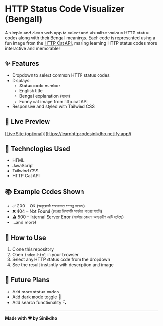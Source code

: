 # HTTP Status Code Visualizer (Bengali)

A simple and clean web app to select and visualize various HTTP status codes along with their Bengali meanings. Each code is represented using a fun image from the [HTTP Cat API](https://http.cat), making learning HTTP status codes more interactive and memorable!

## ✨ Features

- Dropdown to select common HTTP status codes
- Displays:
  - Status code number
  - English title
  - Bengali explanation (ব্যাখ্যা)
  - Funny cat image from http.cat API
- Responsive and styled with Tailwind CSS

## 🔗 Live Preview

[[Live Site (optional)](https://your-deployment-link.com)](https://learnhttpcodesinikdho.netlify.app/)

## 📁 Technologies Used

- HTML
- JavaScript
- Tailwind CSS
- HTTP Cat API

## 📚 Example Codes Shown

- ✅ 200 – OK (অনুরোধটি সফলভাবে সম্পন্ন হয়েছে)
- ❌ 404 – Not Found (চাওয়া রিসোর্সটি সার্ভারে পাওয়া যায়নি)
- ⚠️ 500 – Internal Server Error (সার্ভারে কোনো অভ্যন্তরীণ ত্রুটি ঘটেছে)
- ...and more!

## 🚀 How to Use

1. Clone this repository
2. Open `index.html` in your browser
3. Select any HTTP status code from the dropdown
4. See the result instantly with description and image!

## 📌 Future Plans

- Add more status codes
- Add dark mode toggle 🌙
- Add search functionality 🔍

---

**Made with ❤️ by Sinikdho**

